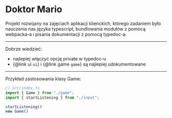 # Doktor Mario

Projekt rozwijany na zajęciach aplikacji klienckich, którego zadaniem było
nauczenia nas języka typescript, bundlowania modułów z pomocą webpacka-a 
i pisania dokumentacji z pomocą typedoc-a.

---

Dobrze wiedzieć:

- najlepiej włączyć opcję private w typedoc-u
- {@link ui `ui`} i {@link game `game`} są najlepiej udokumentowane

---

Przykład zastosowania klasy Game:

```ts
// src/index.ts
import { Game } from "./game";
import { startListening } from "./input";

startListening()
new Game()
```
